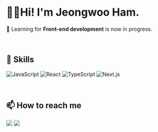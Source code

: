 # 👩‍💻Hi! I'm Jeongwoo Ham.

🌱 Learning for <b>Front-end development</b> is now in progress.

<br>

## 🐳 Skills

![JavaScript](https://img.shields.io/badge/javascript-F7DF1E.svg?style=for-the-badge&logo=javascript&logoColor=black)
![React](https://img.shields.io/badge/react-61DAFB.svg?style=for-the-badge&logo=react&logoColor=black)
![TypeScript](https://img.shields.io/badge/typescript-3178C6.svg?style=for-the-badge&logo=typescript&logoColor=white)
![Next.js](https://img.shields.io/badge/next.js-black.svg?style=for-the-badge&logo=next.js&logoColor=white)

<br>

## 📫 How to reach me

[<img src="https://img.shields.io/badge/Gmail-EA4335.svg?style=for-the-badge&logo=Gmail&logoColor=white"/>](hamjw0122@gmail.com)
[<img src="https://img.shields.io/badge/velog-20C997.svg?style=for-the-badge&logo=velog&logoColor=white"/>](https://velog.io/@hamjw0122)
